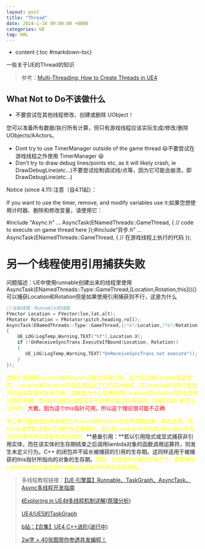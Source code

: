 ```yaml
---
layout: post
title: "Thread"
date: 2024-1-16 09:00:00 +0800 
categories: UE
tag: HAL
---
```

* content
{:toc #markdown-toc}

一些关于UE的Thread的知识

<!-- more -->

> 参考：[Multi-Threading: How to Create Threads in UE4](https://michaeljcole.github.io/wiki.unrealengine.com/Multi-Threading:_How_to_Create_Threads_in_UE4)

## What Not to Do不该做什么

- 不要尝试在其他线程修改、创建或删除 UObject！

您可以准备所有数据/执行所有计算，但只有游戏线程应该实际生成/修改/删除 UObjects/AActors。

- Dont try to use TimerManager outside of the game thread 😃不要尝试在游戏线程之外使用 TimerManager 😃
- Don't try to draw debug lines/points etc, as it will likely crash, ie DrawDebugLine(etc...)不要尝试绘制调试线/点等，因为它可能会崩溃，即 DrawDebugLine(etc...)

Notice (since 4.11):注意（自4.11起）：

If you want to use the timer, remove, and modify variables use it:如果您想使用计时器、删除和修改变量，请使用它：

\#include "Async.h" ... AsyncTask(ENamedThreads::GameThread, []() { // code to execute on game thread here });#include“异步.h” ... AsyncTask(ENamedThreads::GameThread, []() { // 在游戏线程上执行的代码 });

# 另一个线程使用引用捕获失败

问题描述：UE中使用runnable创建出来的线程里使用AsyncTask(ENamedThreads::Type::GameThread,\[Location,Rotation,this\](){}可以捕获Location和Rotation但是如果使用引用捕获则不行，这是为什么

```c++
//当前线程：Runnable的线程
FVector Location = FVector(lon,lat,alt);
FRotator Rotation = FRotator(pitch,heading,roll);
AsyncTask(ENamedThreads::Type::GameThread,[/*&*/Location,/*&*/Rotation,this]()
{
    UE_LOG(LogTemp,Warning,TEXT("%f"),Location.X);
    if (!OnReceiveSyncTrans.ExecuteIfBound(Location, Rotation))
    {
       UE_LOG(LogTemp,Warning,TEXT("OnReceiveSyncTrans not execute"));
    }
});
```

<font color=yellow>使用引用捕获Location和Rotation可能会导致问题。因为在创建Lambda表达式时，Location和Rotation可能已经超出了它们的作用域，在Lambda执行时可能找不到这些变量的有效引用。这就是为什么引用捕获Location和Rotation可能会导致问题的原因。而UE中线程与线程互不干扰都有独立存储空间，引用的指针是无法访问的，</font><font color=red>大概，因为这个this指针可用，所以这个理论很可能不正确</font>

<font color=yellow>第二种可能是超出作用域后Location和Rotation的生命周期结束，导致无效，而this关键字默认是以引用的方式捕获的，因此在Lambda中可以访问this指针所指向的对象的成员变量和成员函数。</font>**悬垂引用：**若以引用隐式或显式捕获非引用实体，而在该实体的生存期结束之后调用lambda对象的函数调用运算符，则发生未定义行为。C++ 的闭包并不延长被捕获的引用的生存期。这同样适用于被捕获的this指针所指向的对象的生存期。<font color=yellow>因此，在使用this捕获的情况下，需要确保Lambda的执行发生在this指向的对象的有效生命周期内。</font>





> 多线程教程链接：[【UE·引擎篇】Runnable、TaskGraph、AsyncTask、Async多线程开发指南](https://blog.csdn.net/j756915370/article/details/122752719)
>
> [《Exploring in UE4》多线程机制详解(原理分析) ](https://zhuanlan.zhihu.com/p/38881269)
>
> [UE4/UE5的TaskGraph](https://cloud.tencent.com/developer/article/1897046)
>
> [b站：【合集】UE4 C++进阶(进行中)](https://www.bilibili.com/video/BV14p4y1a7nj?p=7)
>
> [2w字 + 40张图带你参透并发编程！ ](https://www.cnblogs.com/cxuanBlog/p/13523033.html)

